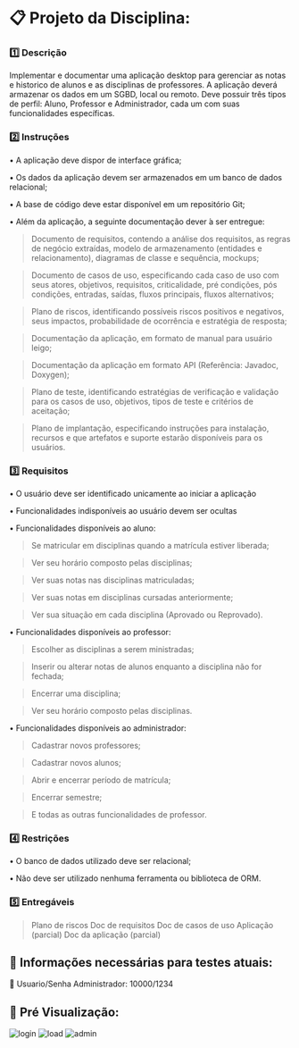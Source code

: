 # :clipboard: **Projeto da Disciplina:**

### :one: Descrição
Implementar e documentar uma aplicação desktop para gerenciar as notas e historico de alunos e as disciplinas de professores. A aplicação deverá armazenar os dados em um SGBD, local ou remoto. Deve possuir três tipos de perfil: Aluno, Professor e Administrador, cada um com suas funcionalidades específicas.

### :two: Instruções

• A aplicação deve dispor de interface gráfica;

• Os dados da aplicação devem ser armazenados em um banco de dados relacional;

• A base de código deve estar disponível em um repositório Git;

• Além da aplicação, a seguinte documentação dever ́a ser entregue:

>  Documento de requisitos, contendo a análise dos requisitos, as regras de negócio extraídas, modelo de armazenamento (entidades e relacionamento), diagramas de classe e sequência, mockups;

>  Documento de casos de uso, especificando cada caso de uso com seus atores, objetivos, requisitos, criticalidade, pré condições, pós condições, entradas, saídas, fluxos principais, fluxos alternativos;

>  Plano de riscos, identificando possíveis riscos positivos e negativos, seus impactos, probabilidade de ocorrência e estratégia de resposta;

>  Documentação da aplicação, em formato de manual para usuário leigo;

>  Documentação da aplicação em formato API (Referência: Javadoc, Doxygen);

>  Plano de teste, identificando estratégias de verificação e validação para os casos de uso, objetivos, tipos de teste e critérios de aceitação;

>  Plano de implantação, especificando instruções para instalação, recursos e que artefatos e suporte estarão disponíveis para os usuários.

### :three: Requisitos

• O usuário deve ser identificado unicamente ao iniciar a aplicação

• Funcionalidades indisponíveis ao usuário devem ser ocultas

• Funcionalidades disponíveis ao aluno:

>  Se matricular em disciplinas quando a matrícula estiver liberada;

>  Ver seu horário composto pelas disciplinas;

>  Ver suas notas nas disciplinas matriculadas;

>  Ver suas notas em disciplinas cursadas anteriormente;

>  Ver sua situação em cada disciplina (Aprovado ou Reprovado).

• Funcionalidades disponíveis ao professor:

>  Escolher as disciplinas a serem ministradas;

>  Inserir ou alterar notas de alunos enquanto a disciplina não for fechada;

>  Encerrar uma disciplina;

>  Ver seu horário composto pelas disciplinas.

• Funcionalidades disponíveis ao administrador:

>  Cadastrar novos professores;

>  Cadastrar novos alunos;

>  Abrir e encerrar período de matrícula;

>  Encerrar semestre;

>  E todas as outras funcionalidades de professor.

### :four: Restrições

• O banco de dados utilizado deve ser relacional;

• Não deve ser utilizado nenhuma ferramenta ou biblioteca de ORM.


### :five: Entregáveis

> Plano de riscos
> Doc de requisitos
> Doc de casos de uso
> Aplicação (parcial)
> Doc da aplicação (parcial) 

## :key: **Informações necessárias para testes atuais:**

:closed_lock_with_key: Usuario/Senha Administrador: 10000/1234

## :eyes: **Pré Visualização:**

![login](https://user-images.githubusercontent.com/60760405/163730757-4c601dbb-8edf-4633-8a13-ae8503f47732.png)
![load](https://user-images.githubusercontent.com/60760405/163730756-8d43cf1e-dd6a-4d47-8ec1-c983b0f501a1.png)
![admin](https://user-images.githubusercontent.com/60760405/163749569-2700bf9b-7d55-4ddd-b1b6-17170b91294c.png)



